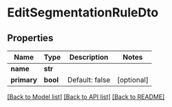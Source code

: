 # EditSegmentationRuleDto

## Properties
Name | Type | Description | Notes
------------ | ------------- | ------------- | -------------
**name** | **str** |  | 
**primary** | **bool** | Default: false | [optional] 

[[Back to Model list]](../README.md#documentation-for-models) [[Back to API list]](../README.md#documentation-for-api-endpoints) [[Back to README]](../README.md)

